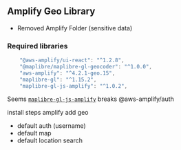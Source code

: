 ## Amplify Geo Library
- Removed Amplify Folder (sensitive data)

### Required libraries
```javascript
    "@aws-amplify/ui-react": "^1.2.8",
    "@maplibre/maplibre-gl-geocoder": "^1.0.0",
    "aws-amplify": "^4.2.1-geo.15",
    "maplibre-gl": "^1.15.2",
    "maplibre-gl-js-amplify": "^1.0.2",
```

Seems [`maplibre-gl-js-amplify`](https://github.com/aws-amplify/maplibre-gl-js-amplify) breaks @aws-amplify/auth

install steps
amplify add geo
  - default auth (username)
  - default map
  - default location search
